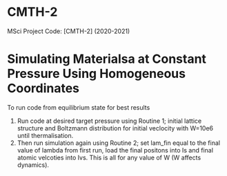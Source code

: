 # CMTH-2
MSci Project Code: [CMTH-2] (2020-2021) 
# Simulating Materialsa at Constant Pressure Using Homogeneous Coordinates
To run code from equilibrium state for best results
1) Run code at desired target pressure using Routine 1; initial lattice structure and Boltzmann distribution for initial veclocity with W=10e6 until thermalisation.
2) Then run simulation again using Routine 2; set lam_fin equal to the final value of lambda from first run, load the final positons into Is and final atomic velcoties into Ivs. This is all for any value of W (W affects dynamics).
